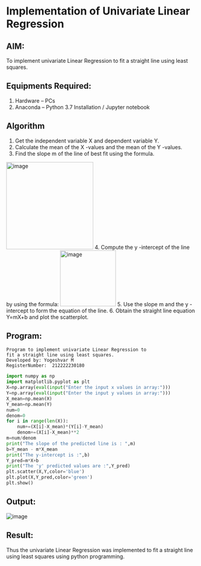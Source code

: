 # Implementation of Univariate Linear Regression
## AIM:
To implement univariate Linear Regression to fit a straight line using least squares.

## Equipments Required:
1. Hardware – PCs
2. Anaconda – Python 3.7 Installation / Jupyter notebook

## Algorithm
1. Get the independent variable X and dependent variable Y.
2. Calculate the mean of the X -values and the mean of the Y -values.
3. Find the slope m of the line of best fit using the formula. 
<img width="231" alt="image" src="https://user-images.githubusercontent.com/93026020/192078527-b3b5ee3e-992f-46c4-865b-3b7ce4ac54ad.png">
4. Compute the y -intercept of the line by using the formula:
<img width="148" alt="image" src="https://user-images.githubusercontent.com/93026020/192078545-79d70b90-7e9d-4b85-9f8b-9d7548a4c5a4.png">
5. Use the slope m and the y -intercept to form the equation of the line.
6. Obtain the straight line equation Y=mX+b and plot the scatterplot.

## Program:
```
Program to implement univariate Linear Regression to        
fit a straight line using least squares.
Developed by: Yogeshvar M
RegisterNumber:  212222230180
```
```python
import numpy as np
import matplotlib.pyplot as plt
X=np.array(eval(input("Enter the input x values in array:")))
Y=np.array(eval(input("Enter the input y values in array:")))
X_mean=np.mean(X)
Y_mean=np.mean(Y)
num=0
denom=0
for i in range(len(X)):
    num+=(X[i]-X_mean)*(Y[i]-Y_mean)
    denom+=(X[i]-X_mean)**2
m=num/denom
print("The slope of the predicted line is : ",m)
b=Y_mean - m*X_mean
print("The y-intercept is :",b)
Y_pred=m*X+b
print("The 'y' predicted values are :",Y_pred)
plt.scatter(X,Y,color='blue')
plt.plot(X,Y_pred,color='green') 
plt.show()

```

## Output:

![image](https://github.com/Yogeshvar005/Find-the-best-fit-line-using-Least-Squares-Method/assets/113497367/341ab6bd-4d8c-4b1b-8452-76bd1207fd97)



## Result:
Thus the univariate Linear Regression was implemented to fit a straight line using least squares using python programming.
